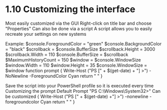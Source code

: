 # 1.10 Customizing the interface

Most easily customized via the GUI
Right-click on title bar and choose "Properties"
Can also be done via a script
A script allows you to easily recreate your settings on new systems

Example:
$console.ForegroundColor = "green"
$console.BackgroundColor = "black"
$scrollback = $console.BufferSize
$scrollback.Height = 3000 $scrollback.Width = 110
$console.BufferSize = $scrollback
$MaximumHistoryCount = 150
$window = $console.WindowSize
$window.Width = 110
$window.Height = 35
$console.WindowSize = $window
function prompt { Write-Host ("PS [" + $(get-date) + "] >") -NoNewline -ForegroundColor Cyan
return " "
}

Save the script into your PowerShell profile so it is executed every time
Customizing the prompt
    Default Prompt
    "PS C:\Windows\System32>"
    Can be customized
    {
    Write-Host ("PS [" + $(get-date) +"] >") -nonewline -foregroundcolor Cyan
    return " "
    }